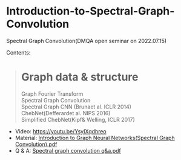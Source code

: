 # Introduction-to-Spectral-Graph-Convolution


Spectral Graph Convolution(DMQA open seminar on 2022.07.15)

Contents:
> # Graph data & structure<br/> 
> Graph Fourier Transform<br/> 
> Spectral Graph Convolution<br/> 
> Spectral Graph CNN (Brunaet al. ICLR 2014)<br/> 
> ChebNet(Defferardet al. NIPS 2016)<br/> 
> Simplified ChebNet(Kipf& Welling, ICLR 2017)<br/> 


- Video: https://youtu.be/YsyIXqdhreo<br/>
- Material: [Introduction to Graph Neural Networks(Spectral Graph Convolution).pdf](https://github.com/Sangmann/Introduction-to-Spectral-Graph-Convolution/files/9299584/Introduction.to.Graph.Neural.Networks.Spectral.Graph.Convolution.pdf)<br/>
- Q & A: [Spectral graph convolution q&a.pdf](https://github.com/Sangmann/Introduction-to-Spectral-Graph-Convolution/files/9299599/Spectral.graph.convolution.q.a.pdf)
